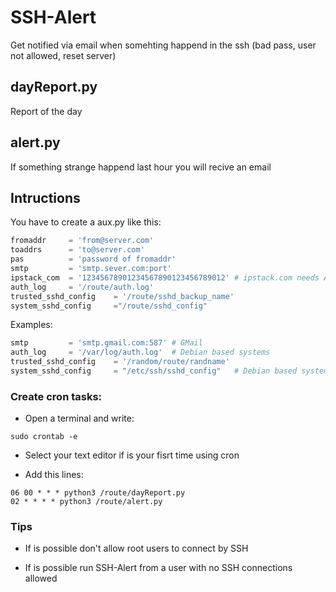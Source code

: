 # SSH-Alert
Get notified via email when somehting happend in the ssh (bad pass, user not allowed, reset server)

## dayReport.py
Report of the day

## alert.py
If something strange happend last hour you will recive an email

## Intructions

You have to create a aux.py like this:

```python
fromaddr     = 'from@server.com'
toaddrs      = 'to@server.com'
pas          = 'password of fromaddr'
smtp         = 'smtp.sever.com:port'
ipstack_com  = '12345678901234567890123456789012' # ipstack.com needs API key
auth_log     = '/route/auth.log'
trusted_sshd_config    = '/route/sshd_backup_name'
system_sshd_config     ="/route/sshd_config"

```

Examples:

```python
smtp         = 'smtp.gmail.com:587' # GMail
auth_log     = '/var/log/auth.log'  # Debian based systems
trusted_sshd_config    = '/random/route/randname'
system_sshd_config     = "/etc/ssh/sshd_config"   # Debian based systems
```

### Create cron tasks:

- Open a terminal and write:

```
sudo crontab -e
```

- Select your text editor if is your fisrt time using cron

- Add this lines:

```
06 00 * * * python3 /route/dayReport.py
02 * * * * python3 /route/alert.py
```

### Tips

- If is possible don't allow root users to connect by SSH

- If is possible run SSH-Alert from a user with no SSH connections allowed
